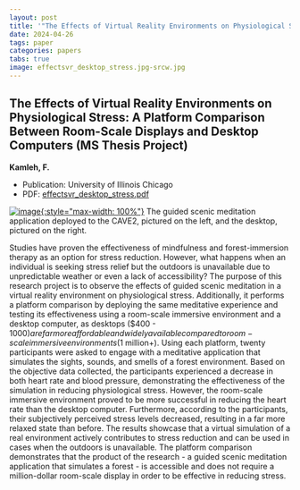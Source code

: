 ```yaml
---
layout: post
title: '"The Effects of Virtual Reality Environments on Physiological Stress: A Platform Comparison Between Room-Scale Displays and Desktop Computers (MS Thesis Project)"'
date: 2024-04-26
tags: paper
categories: papers
tabs: true
image: effectsvr_desktop_stress.jpg-srcw.jpg
---
```


## The Effects of Virtual Reality Environments on Physiological Stress: A Platform Comparison Between Room-Scale Displays and Desktop Computers (MS Thesis Project)
**Kamleh, F.**
- Publication: University of Illinois Chicago
- PDF: [effectsvr_desktop_stress.pdf](/documents/effectsvr_desktop_stress.pdf)


[![image](https://www.evl.uic.edu/output/originals/effectsvr_desktop_stress.jpg-srcw.jpg){:style="max-width: 100%"}](https://www.evl.uic.edu/output/originals/effectsvr_desktop_stress.jpg-srcw.jpg)
The guided scenic meditation application deployed to the CAVE2, pictured on the left, and the desktop, pictured on the right.

Studies have proven the effectiveness of mindfulness and forest-immersion therapy as an option for stress reduction. However, what happens when an individual is seeking stress relief but the outdoors is unavailable due to unpredictable weather or even a lack of accessibility? The purpose of this research project is to observe the effects of guided scenic meditation in a virtual reality environment on physiological stress. Additionally, it performs a platform comparison by deploying the same meditative experience and testing its effectiveness using a room-scale immersive environment and a desktop computer, as desktops ($400 - $1000) are far more affordable and widely available compared to room-scale immersive environments ($1 million+). Using each platform, twenty participants were asked to engage with a meditative application that simulates the sights, sounds, and smells of a forest environment. Based on the objective data collected, the participants experienced a decrease in both heart rate and blood pressure, demonstrating the effectiveness of the simulation in reducing physiological stress. However, the room-scale immersive environment proved to be more successful in reducing the heart rate than the desktop computer. Furthermore, according to the participants, their subjectively perceived stress levels decreased, resulting in a far more relaxed state than before. The results showcase that a virtual simulation of a real environment actively contributes to stress reduction and can be used in cases when the outdoors is unavailable. The platform comparison demonstrates that the product of the research - a guided scenic meditation application that simulates a forest - is accessible and does not require a million-dollar room-scale display in order to be effective in reducing stress.